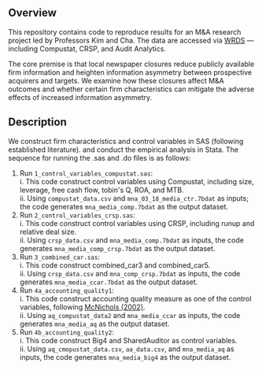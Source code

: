 ## **Overview**

This repository contains code to reproduce results for an M&A research project led by Professors Kim and Cha. The data are accessed via [WRDS](https://wrds-www.wharton.upenn.edu/) — including Compustat, CRSP, and Audit Analytics.

The core premise is that local newspaper closures reduce publicly available firm information and heighten information asymmetry between prospective acquirers and targets. We examine how these closures affect M&A outcomes and whether certain firm characteristics can mitigate the adverse effects of increased information asymmetry.

## **Description**

We construct firm characteristics and control variables in SAS (following established literature). and conduct the empirical analysis in Stata. The sequence for running the .sas and .do files is as follows:  

1. Run `1_control_variables_compustat.sas`:  
   i. This code construct control variables using Compustat, including size, leverage, free cash flow, tobin's Q, ROA, and MTB.  
  ii. Using `compustat_data.csv` and `mna_03_18_media_ctr.7bdat` as inputs; the code generates `mna_media_comp.7bdat` as the output dataset.  
2. Run `2_control_variables_crsp.sas`:  
    i. This code construct control variables using CRSP, including runup and relative deal size.   
   ii. Using `crsp_data.csv` and `mna_media_comp.7bdat` as inputs, the code generates `mna_media_comp_crsp.7bdat` as the output dataset.  
3. Run `3_combined_car.sas`:    
    i. This code construct combined_car3 and combined_car5.  
   ii. Using `crsp_data.csv` and `mna_comp_crsp.7bdat` as inputs, the code generates `mna_media_ccar.7bdat` as the output dataset.  
5. Run `4a_accounting_quality1`:  
    i. This code construct accounting quality measure as one of the control variables, following [McNichols (2002)](https://www.jstor.org/stable/pdf/3203325.pdf?casa_token=yRIMG-ENK5IAAAAA:M-9xUsX0rZAYi0y6k6NCa1VJQo-iBBQffRzBbhO-704SPhn2VBPCqUfoySqFtDiJsh3-zro8xAR7lW8PVuikkLeY7IUs1W03X0FGhLqo2f1mcv9YpXToHg).  
   ii. Using `aq_compustat_data2` and `mna_media_ccar` as inputs, the code generates `mna_media_aq` as the output dataset.  
6. Run `4b_accounting_quality2`:  
    i. This code construct Big4 and SharedAuditor as control variables.  
   ii. Using `aq_cmopustat_data.csv`, `aa_data.csv`, and `mna_media_aq` as inputs, the code generates `mna_media_big4` as the output dataset.  
